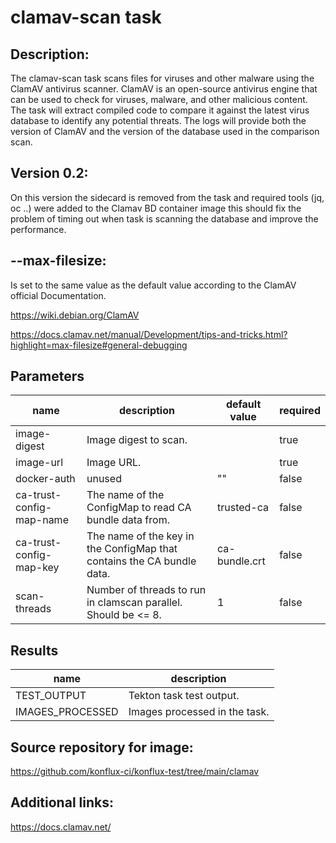 # clamav-scan task

## Description:

The clamav-scan task scans files for viruses and other malware using the ClamAV antivirus scanner.
ClamAV is an open-source antivirus engine that can be used to check for viruses, malware, and other malicious content.
The task will extract compiled code to compare it against the latest virus database to identify any potential threats.
The logs will provide both the version of ClamAV and the version of the database used in the comparison scan.

## Version 0.2:

On this version the sidecard is removed from the task and required tools (jq, oc ..) were added to the Clamav BD container image
this should fix the problem of timing out when task is scanning the database and improve the performance.

## --max-filesize:

Is set to the same value as the default value according to the ClamAV official Documentation.

https://wiki.debian.org/ClamAV

https://docs.clamav.net/manual/Development/tips-and-tricks.html?highlight=max-filesize#general-debugging

## Parameters

| name                     | description                                                            | default value | required |
| ------------------------ | ---------------------------------------------------------------------- | ------------- | -------- |
| image-digest             | Image digest to scan.                                                  |               | true     |
| image-url                | Image URL.                                                             |               | true     |
| docker-auth              | unused                                                                 | ""            | false    |
| ca-trust-config-map-name | The name of the ConfigMap to read CA bundle data from.                 | trusted-ca    | false    |
| ca-trust-config-map-key  | The name of the key in the ConfigMap that contains the CA bundle data. | ca-bundle.crt | false    |
| scan-threads             | Number of threads to run in clamscan parallel. Should be <= 8.         | 1             | false    |

## Results

| name             | description                   |
| ---------------- | ----------------------------- |
| TEST_OUTPUT      | Tekton task test output.      |
| IMAGES_PROCESSED | Images processed in the task. |

## Source repository for image:

https://github.com/konflux-ci/konflux-test/tree/main/clamav

## Additional links:

https://docs.clamav.net/
